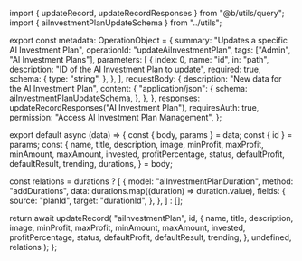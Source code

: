 import { updateRecord, updateRecordResponses } from "@b/utils/query";
import { aiInvestmentPlanUpdateSchema } from "../utils";

export const metadata: OperationObject = {
  summary: "Updates a specific AI Investment Plan",
  operationId: "updateAiInvestmentPlan",
  tags: ["Admin", "AI Investment Plans"],
  parameters: [
    {
      index: 0,
      name: "id",
      in: "path",
      description: "ID of the AI Investment Plan to update",
      required: true,
      schema: {
        type: "string",
      },
    },
  ],
  requestBody: {
    description: "New data for the AI Investment Plan",
    content: {
      "application/json": {
        schema: aiInvestmentPlanUpdateSchema,
      },
    },
  },
  responses: updateRecordResponses("AI Investment Plan"),
  requiresAuth: true,
  permission: "Access AI Investment Plan Management",
};

export default async (data) => {
  const { body, params } = data;
  const { id } = params;
  const {
    name,
    title,
    description,
    image,
    minProfit,
    maxProfit,
    minAmount,
    maxAmount,
    invested,
    profitPercentage,
    status,
    defaultProfit,
    defaultResult,
    trending,
    durations,
  } = body;

const relations = durations ? [
  {
    model: "aiInvestmentPlanDuration",
    method: "addDurations",
    data: durations.map((duration) => duration.value),
    fields: {
      source: "planId",
      target: "durationId",
    },
  },
] : [];

  return await updateRecord(
    "aiInvestmentPlan",
    id,
    {
      name,
      title,
      description,
      image,
      minProfit,
      maxProfit,
      minAmount,
      maxAmount,
      invested,
      profitPercentage,
      status,
      defaultProfit,
      defaultResult,
      trending,
    },
    undefined,
    relations
  );
};
